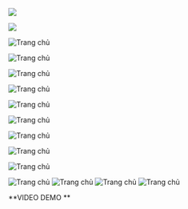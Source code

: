 
![](./screenshots/Screenshot_1.png)


![](./screenshots/Screenshot_2.png)


![Trang chủ](./screenshots/Screenshot_3.png)


![Trang chủ](./screenshots/Screenshot_4.png)


![Trang chủ](./screenshots/Screenshot_5.png)


![Trang chủ](./screenshots/Screenshot_6.png)

![Trang chủ](./screenshots/Screenshot_7.png)


![Trang chủ](./screenshots/Screenshot_8.png)




![Trang chủ](./screenshots/Screenshot_9.png)


![Trang chủ](./screenshots/Screenshot_10.png)

![Trang chủ](./screenshots/Screenshot_11.png)

![Trang chủ](./screenshots/Screenshot_12.png)
![Trang chủ](./screenshots/Screenshot_13.png)
![Trang chủ](./screenshots/Screenshot_14.png)
![Trang chủ](./screenshots/Screenshot_15.png)

**VIDEO DEMO **
